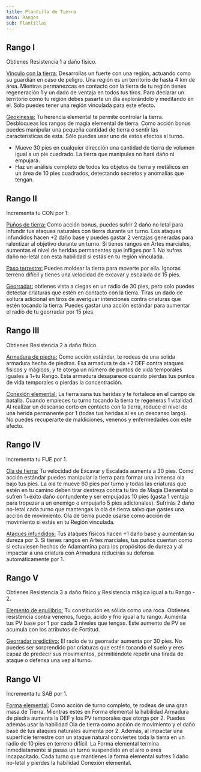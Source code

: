 ```yaml
---
title: Plantilla de Tierra
main: Rangos
sub: Plantillas
---
```


## Rango I

Obtienes Resistencia 1 a daño físico. 

<u>Vínculo con la tierra:</u> Desarrollas un fuerte con una región, actuando como su guardián en caso de peligro. Una región es un territorio de hasta 4 km de área. Mientras permanezcas en contacto con la tierra de tu región tienes regeneración 1 y un dado de ventaja en todos tus tiros. Para declarar un territorio como tu región debes pasarte un día explorándolo y meditando en el. Solo puedes tener una región vinculada para este efecto.

<u>Geokinesia:</u> Tu herencia elemental te permite controlar la tierra. Desbloqueas los rangos de magia elemental de tierra. Como acción bonus puedes manipular una pequeña cantidad de tierra o sentir las características de esta. Sólo puedes usar uno de estos efectos al turno.

- Mueve 30 pies en cualquier dirección una cantidad de tierra de volumen igual a un pie cuadrado. La tierra que manipules no hará daño ni empujará. 
- Haz un análisis completo de todos los objetos de tierra y metálicos en un área de 10 pies cuadrados, detectando secretos y anomalías que tengan.

## Rango II

Incrementa tu CON por 1.

<u>Puños de tierra:</u> Como acción bonus, puedes sufrir 2 daño no letal para infundir tus ataques naturales con tierra durante un turno. Los ataques infundidos hacen +2 daño base y puedes gastar 2 ventajas generadas para ralentizar al objetivo durante un turno. Si tienes rangos en Artes marciales, aumentas el nivel de heridas permanentes que infliges por 1. No sufres daño no-letal con esta habilidad si estás en tu región vinculada.

<u>Paso terrestre:</u> Puedes moldear la tierra para moverte por ella. Ignoras terreno difícil y tienes una velocidad de excavar y escalada de 15 pies.

<u>Georradar:</u> obtienes vista a ciegas en un radio de 30 pies, pero solo puedes detectar criaturas que estén en contacto con la tierra. Tiras un dado de soltura adicional en tiros de averiguar intenciones contra criaturas que estén tocando la tierra. Puedes gastar una acción estándar para aumentar el radio de tu georradar por 15 pies.

## Rango III 

Obtienes Resistencia 2 a daño físico. 

<u>Armadura de piedra:</u> Como acción estándar, te rodeas de una solida armadura hecha de piedras. Esa armadura te da +2 DEF contra ataques físicos y mágicos, y te otorga un número de puntos de vida temporales iguales a 1+tu Rango. Esta armadura desaparece cuando pierdas tus puntos de vida temporales o pierdas la concentración.

<u>Conexión elemental:</u> La tierra sana tus heridas y te fortalece en el campo de batalla. Cuando empieces tu turno tocando la tierra te regeneras 1 vitalidad. Al realizar un descanso corto en contacto con la tierra, reduce el nivel de una herida permanente por 1 (todas tus heridas si es un descanso largo). No puedes recuperarte de maldiciones, venenos y enfermedades con este efecto.

## Rango IV 

Incrementa tu FUE por 1.

<u>Ola de tierra:</u> Tu velocidad de Excavar y Escalada aumenta a 30 pies. Como acción estándar puedes manipular la tierra para formar una inmensa ola bajo tus pies. La ola te mueve 60 pies por turno y todas las criaturas que estén en tu camino deben tirar destreza contra tu tiro de Magia Elemental o sufren 1+éxito daño contundente y ser empujadas 10 pies (gasta 1 ventaja para tropezar a un enemigo o empujarlo 5 pies adicionales). Sufrirás 2 daño no-letal cada turno que mantengas la ola de tierra salvo que gastes una acción de movimiento. Ola de tierra puede usarse como acción de movimiento si estás en tu Región vinculada.

<u>Ataques infundidos:</u> Tus ataques físicos hacen +1 daño base y aumentan su dureza por 3. Si tienes rangos en Artes marciales, tus puños cuentan como si estuviesen hechos de Adamantina para los propósitos de dureza y al impactar a una criatura con Armadura reducirás su defensa automáticamente por 1. 

## Rango V

Obtienes Resistencia 3 a daño físico y Resistencia mágica igual a tu Rango - 2.

<u>Elemento de equilibrio:</u> Tu constitución es sólida como una roca. Obtienes resistencia contra venenos, fuego, ácido y frío igual a tu rango. Aumenta tus PV base por 1 por cada 3 niveles que tengas. Este aumento de PV se acumula con los atributos de Fortitud.

<u>Georradar predictivo:</u> El radio de tu georradar aumenta por 30 pies. No puedes ser sorprendido por criaturas que estén tocando el suelo y eres capaz de predecir sus movimientos, permitiéndote repetir una tirada de ataque o defensa una vez al turno.

## Rango VI

Incrementa tu SAB por 1.

<u>Forma elemental:</u> Como acción de turno completo, te rodeas de una gran masa de Tierra. Mientras estés en Forma elemental la habilidad Armadura de piedra aumenta la DEF y los PV temporales que otorga por 2. Puedes además usar la habilidad Ola de tierra como acción de movimiento y el daño base de tus ataques naturales aumenta por 2. Además, al impactar una superficie terrestre con un ataque natural conviertes toda la tierra en un radio de 10 pies en terreno difícil. La Forma elemental termina inmediatamente si pasas un turno suspendido en el aire o eres incapacitado. Cada turno que mantienes la forma elemental sufres 1 daño no-letal y pierdes la habilidad Conexión elemental.